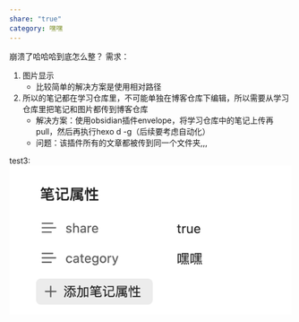 ```yaml
---
share: "true"
category: 嘿嘿
---
```

崩溃了哈哈哈到底怎么整？
需求：
1. 图片显示
	- 比较简单的解决方案是使用相对路径
2. 所以的笔记都在学习仓库里，不可能单独在博客仓库下编辑，所以需要从学习仓库里把笔记和图片都传到博客仓库
	- 解决方案：使用obsidian插件envelope，将学习仓库中的笔记上传再pull，然后再执行hexo d -g（后续要考虑自动化）
	- 问题：该插件所有的文章都被传到同一个文件夹,,,

test3:
![](./Pasted%20image%2020250308154852.png)